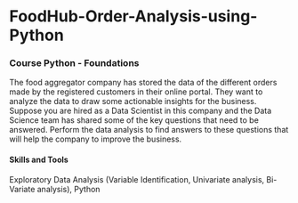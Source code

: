 # FoodHub-Order-Analysis-using-Python
### Course Python - Foundations

The food aggregator company has stored the data of the different orders made by the registered customers in their online portal. They want to analyze the data to draw some actionable insights for the business. Suppose you are hired as a Data Scientist in this company and the Data Science team has shared some of the key questions that need to be answered. Perform the data analysis to find answers to these questions that will help the company to improve the business.

#### Skills and Tools

Exploratory Data Analysis (Variable Identification, Univariate analysis, Bi-Variate analysis), Python
